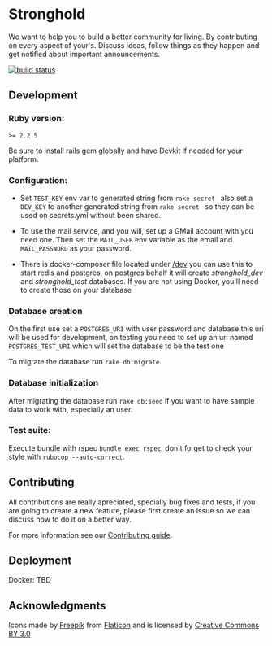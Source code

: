 # Stronghold

We want to help you to build a better community for living. By contributing on every aspect of your's. Discuss ideas, follow things as they happen and get notified about important announcements.

[![build status](https://gitlab.com/stronghold/stronghold/badges/master/build.svg)](https://gitlab.com/stronghold/stronghold/commits/master)

## Development

### Ruby version:
`>= 2.2.5`

Be sure to install rails gem globally and have Devkit if needed for your platform.

### Configuration:
  - Set `TEST_KEY` env var to generated string from `rake secret ` also set a `DEV_KEY` to another generated string from `rake secret ` so they can be used on secrets.yml without been shared.

  - To use the mail service, and you will, set up a GMail account with you need one.
   Then set the `MAIL_USER` env variable as the email and `MAIL_PASSWORD` as your password.

  - There is docker-composer file located under [/dev](./dev/docker-compose.yml) you can
  use this to start redis and postgres, on postgres behalf it will create *stronghold_dev*
  and *stronghold_test* databases. If you are not using Docker, you'll need to
  create those on your database

### Database creation
On the first use set a `POSTGRES_URI` with user password and database
this uri will be used for development, on testing you need to set up
an uri named `POSTGRES_TEST_URI` which will set the database to be the test one

To migrate the database run `rake db:migrate`.

### Database initialization
After migrating the database run `rake db:seed` if you want to have sample data to work with, especially an user.

### Test suite:
Execute bundle with rspec `bundle exec rspec`, don't forget to check your style with `rubocop --auto-correct`.

## Contributing

All contributions are really apreciated, specially bug fixes and tests,
if you are going to create a new feature, please first create an issue so we can
discuss how to do it on a better way.

For more information see our [Contributing guide](./CONTRIBUTING.md).

## Deployment

 Docker: TBD


## Acknowledgments

Icons made by [Freepik](http://www.freepik.com) from [Flaticon](http://www.flaticon.com) and is licensed by [Creative Commons BY 3.0](http://creativecommons.org/licenses/by/3.0/)
